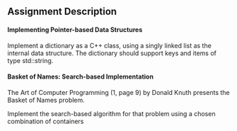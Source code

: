 ## Assignment Description

#### Implementing Pointer-based Data Structures
Implement a dictionary as a C++ class, using a singly linked list as the internal data
structure. The dictionary should support keys and items of type std::string.

#### Basket of Names: Search-based Implementation

The Art of Computer Programming (1, page 9) by Donald Knuth presents the Basket of Names problem.

Implement the search-based algorithm for that problem using a chosen combination of
containers
